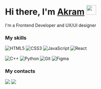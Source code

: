 <h1 align="left">Hi there, I'm <a href="" target="_blank">Akram</a>
<img src="https://github.com/blackcater/blackcater/raw/main/images/Hi.gif" height="32"/></h1>
<p>I'm a Frontend Developer and UX/UI designer</p>
<h3 align="left">My skills</h3>

![HTML5](https://img.shields.io/badge/html5-%23E34F26.svg?style=for-the-badge&logo=html5&logoColor=white)
![CSS3](https://img.shields.io/badge/css3-%231572B6.svg?style=for-the-badge&logo=css3&logoColor=white)
![JavaScript](https://img.shields.io/badge/javascript-%23323330.svg?style=for-the-badge&logo=javascript&logoColor=%23F7DF1E)
![React](https://shields.io/badge/react-black?logo=react&style=for-the-badge)<br></br>
![C++](https://img.shields.io/badge/c++-%2300599C.svg?style=for-the-badge&logo=c%2B%2B&logoColor=white)
![Python](https://img.shields.io/badge/python-3670A0?style=for-the-badge&logo=python&logoColor=ffdd54)
![Git](https://img.shields.io/badge/git-%23F05033.svg?style=for-the-badge&logo=git&logoColor=white)
![Figma](https://img.shields.io/badge/figma-%23F24E1E.svg?style=for-the-badge&logo=figma&logoColor=white)

<h3 align="left">My contacts</h3>
<a href="https://t.me/modo_23"><img src="https://img.shields.io/badge/Telegram-2CA5E0?style=for-the-badge&logo=telegram&logoColor=white"/></a>
<a href="https://mail.google.com/mail/u/0/?fs=1&tf=cm&source=mailto&to=akr232009@gmail.com"><img src="https://img.shields.io/badge/Gmail-D14836?style=for-the-badge&logo=gmail&logoColor=white"/></a>
